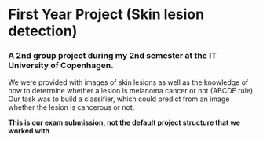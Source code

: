 # First Year Project (Skin lesion detection)
### A 2nd group project during my 2nd semester at the IT University of Copenhagen.

We were provided with images of skin lesions as well as the knowledge of how to determine whether a lesion is melanoma cancer or not (ABCDE rule). 
Our task was to build a classifier, which could predict from an image whether the lesion is cancerous or not.

**This is our exam submission, not the default project structure that we worked with**
